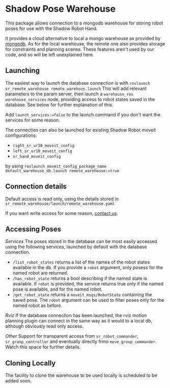# Shadow Pose Warehouse

This package allows connection to a mongodb warehouse for storing robot poses for use with the Shadow Robot Hand. 

It provides a cloud alternative to local a mongo warehouse as provided by [mongodb](http://wiki.ros.org/mongodb). As for the local warehouse, the remote one also provides storage for constraints and planning scenes. These features aren't used by our code, and so will be left unexplained here.


## Launching

The easiest way to launch the database connection is with ```roslaunch sr_remote_warehouse remote_warehous.launch``` This will add relevant parameters to the param server, then launch a ```warehouse_ros warehouse_services``` node, providing access to robot states saved in the database. See below for further explanation of this.

Add ```launch_services:=false``` to the launch command if you don't want the services for some reason.

The connection can also be launched for existing Shadow Robot moveit configurations:
* ```right_sr_ur10_moveit_config```
* ```left_sr_ur10_moveit_config```
* ```sr_hand_moveit_config```

by using ```roslaunch moveit_config_package_name default_warehouse_db.launch remote_warehouse:=true```

## Connection details
Default access is read only, using the details stored in ```sr_remote_warehouse/launch/remote_warehouse.yaml```

If you want write access for some reason, [contact us](mailto:software@shadowrobot.com).

## Accessing Poses

*Services*
The poses stored in the database can be most easily accessed using the following services, launched by default with the database connection.

* ```/list_robot_states``` returns a list of the names of the robot states available in the db. If you provide a ```robot``` argument, only posess for the named robot are returned.
* ```/has_robot_state``` returns a bool describing if the named state is available. If ```robot``` is provided, the service returns true only if the named pose is available, and for the named robot.
* ```/get_robot_state``` returns a ```moveit_msgs/RobotState``` containing the saved pose. The ```robot``` argument can be used to filter poses only for the named robot as before.

*Rviz*
If the database connection has been launched, the rviz motion planning plugin can connect in the same way as it would to a local db, although obviously read only access.

*Other*
Support for transparent access from ```sr_robot_commander```, ```sr_grasp_controller``` and eventually directly frmo ```move_group_commander```. Watch this space for further details.



## Cloning Locally

The facility to clone the warehouse to be used locally is scheduled to be added soon.
